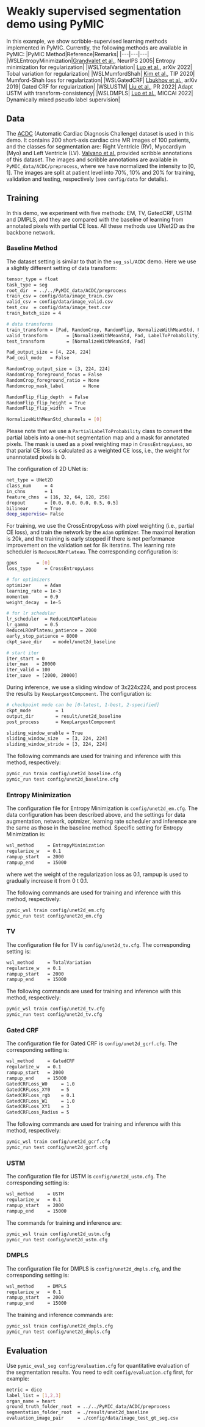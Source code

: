 # Weakly supervised segmentation demo using PyMIC

In this example, we show scribble-supervised learning methods implemented in PyMIC.
Currently, the following methods are available in PyMIC:
|PyMIC Method|Reference|Remarks|
|---|---|---|
|WSLEntropyMinimization|[Grandvalet et al.][em_paper], NeurIPS 2005| Entropy minimization for regularization|
|WSLTotalVariation| [Luo et al.][tv_paper], arXiv 2022| Tobal variation for regularization|
|WSLMumfordShah| [Kim et al.][mumford_paper], TIP 2020| Mumford-Shah loss for regularization|
|WSLGatedCRF| [Lbukhov et al.][gcrf_paper], arXiv 2019| Gated CRF for regularization|
|WSLUSTM| [Liu et al.][ustm_paper], PR 2022| Adapt USTM with transform-consistency|
|WSLDMPLS| [Luo et al.][dmpls_paper], MICCAI 2022| Dynamically mixed pseudo label supervision|

[em_paper]:https://papers.nips.cc/paper/2004/file/96f2b50b5d3613adf9c27049b2a888c7-Paper.pdf
[tv_paper]:https://arxiv.org/abs/2111.02403
[mumford_paper]:https://doi.org/10.1109/TIP.2019.2941265  
[gcrf_paper]:http://arxiv.org/abs/1906.04651
[ustm_paper]:https://doi.org/10.1016/j.patcog.2021.108341 
[dmpls_paper]:https://arxiv.org/abs/2203.02106 


## Data 
The [ACDC][ACDC_link] (Automatic Cardiac Diagnosis Challenge) dataset is used in this demo. It contains 200 short-axis cardiac cine MR images of 100 patients, and the classes for segmentation are: Right Ventricle (RV), Myocardiym (Myo) and Left Ventricle (LV). [Valvano et al.][scribble_link] provided scribble annotations of this dataset. The images and scribble annotations are available in `PyMIC_data/ACDC/preprocess`, where we have normalized the intensity to [0, 1]. The images are split at patient level into 70%, 10% and 20% for training, validation  and testing, respectively (see `config/data` for details).

[ACDC_link]:https://www.creatis.insa-lyon.fr/Challenge/acdc/databases.html
[scribble_link]:https://gvalvano.github.io/wss-multiscale-adversarial-attention-gates/data

## Training
In this demo, we experiment with five methods: EM, TV, GatedCRF, USTM and DMPLS, and they are compared with the baseline of learning from annotated pixels with partial CE loss. All these methods use UNet2D as the backbone network.

### Baseline Method
The dataset setting is similar to that in the `seg_ssl/ACDC` demo. Here we use a slightly different setting of data transform:

```bash
tensor_type = float
task_type = seg
root_dir  = ../../PyMIC_data/ACDC/preprocess
train_csv = config/data/image_train.csv
valid_csv = config/data/image_valid.csv
test_csv  = config/data/image_test.csv
train_batch_size = 4

# data transforms
train_transform = [Pad, RandomCrop, RandomFlip, NormalizeWithMeanStd, PartialLabelToProbability]
valid_transform       = [NormalizeWithMeanStd, Pad, LabelToProbability]
test_transform        = [NormalizeWithMeanStd, Pad]

Pad_output_size = [4, 224, 224]
Pad_ceil_mode   = False

RandomCrop_output_size = [3, 224, 224]
RandomCrop_foreground_focus = False
RandomCrop_foreground_ratio = None
Randomcrop_mask_label       = None

RandomFlip_flip_depth  = False
RandomFlip_flip_height = True
RandomFlip_flip_width  = True

NormalizeWithMeanStd_channels = [0]
```

Please note that we use a `PartialLabelToProbability` class to convert the partial labels into a one-hot segmentation map and a mask for annotated pixels. The mask is used as a pixel weighting map in `CrossEntropyLoss`, so that parial CE loss is calculated as a weighted CE loss, i.e., the weight for unannotated pixels is 0.


The configuration of 2D UNet is:

```bash
net_type = UNet2D
class_num     = 4
in_chns       = 1
feature_chns  = [16, 32, 64, 128, 256]
dropout       = [0.0, 0.0, 0.0, 0.5, 0.5]
bilinear      = True
deep_supervise= False
```

For training, we use the CrossEntropyLoss with pixel weighting (i.e., partial CE loss), and train the network by the  `Adam` optimizer. The maximal iteration is 20k, and the training is early stopped if there is not performance improvement on the validation set for 8k iteratins. The learning rate scheduler is `ReduceLROnPlateau`. The corresponding configuration is:

```bash
gpus       = [0]
loss_type     = CrossEntropyLoss

# for optimizers
optimizer     = Adam
learning_rate = 1e-3
momentum      = 0.9
weight_decay  = 1e-5

# for lr schedular 
lr_scheduler  = ReduceLROnPlateau
lr_gamma      = 0.5
ReduceLROnPlateau_patience = 2000
early_stop_patience = 8000
ckpt_save_dir    = model/unet2d_baseline

# start iter
iter_start = 0
iter_max   = 20000
iter_valid = 100
iter_save  = [2000, 20000]
```

During inference, we use a sliding window of 3x224x224, and post process the results by `KeepLargestComponent`. The configuration is:
```bash
# checkpoint mode can be [0-latest, 1-best, 2-specified]
ckpt_mode         = 1
output_dir        = result/unet2d_baseline
post_process      = KeepLargestComponent

sliding_window_enable = True
sliding_window_size   = [3, 224, 224]
sliding_window_stride = [3, 224, 224]
```

The following commands are used for training and inference with this method, respectively:

```bash
pymic_run train config/unet2d_baseline.cfg
pymic_run test config/unet2d_baseline.cfg
```

### Entropy Minimization
The configuration file for Entropy Minimization is `config/unet2d_em.cfg`.  The data configuration has been described above, and the settings for data augmentation, network, optmizer, learning rate scheduler and inference are the same as those in the baseline method. Specific setting for Entropy Minimization is:

```bash
wsl_method     = EntropyMinimization
regularize_w   = 0.1
rampup_start   = 2000
rampup_end     = 15000
```

where wet the weight of the regularization loss as 0.1, rampup is used to gradually increase it from 0 t 0.1.

The following commands are used for training and inference with this method, respectively:

```bash
pymic_wsl train config/unet2d_em.cfg
pymic_run test config/unet2d_em.cfg
```

### TV
The configuration file for TV is `config/unet2d_tv.cfg`. The corresponding setting is:

```bash
wsl_method     = TotalVariation
regularize_w   = 0.1
rampup_start   = 2000
rampup_end     = 15000
```

The following commands are used for training and inference with this method, respectively:
```bash
pymic_wsl train config/unet2d_tv.cfg
pymic_run test config/unet2d_tv.cfg
```

### Gated CRF
The configuration file for Gated CRF is `config/unet2d_gcrf.cfg`. The corresponding setting is:

```bash 
wsl_method     = GatedCRF
regularize_w   = 0.1
rampup_start   = 2000
rampup_end     = 15000
GatedCRFLoss_W0     = 1.0
GatedCRFLoss_XY0    = 5
GatedCRFLoss_rgb    = 0.1
GatedCRFLoss_W1     = 1.0
GatedCRFLoss_XY1    = 3
GatedCRFLoss_Radius = 5
```

The following commands are used for training and inference with this method, respectively:

```bash
pymic_wsl train config/unet2d_gcrf.cfg
pymic_run test config/unet2d_gcrf.cfg
```

### USTM
The configuration file for USTM is `config/unet2d_ustm.cfg`. The corresponding setting is:

```bash
wsl_method     = USTM
regularize_w   = 0.1
rampup_start   = 2000
rampup_end     = 15000
```

The commands for training and inference are:

```bash
pymic_wsl train config/unet2d_ustm.cfg
pymic_run test config/unet2d_ustm.cfg
```

### DMPLS
The configuration file for DMPLS is `config/unet2d_dmpls.cfg`, and the corresponding setting is:

```bash 
wsl_method     = DMPLS
regularize_w   = 0.1
rampup_start   = 2000
rampup_end     = 15000
```

The training and inference commands are:

```bash
pymic_ssl train config/unet2d_dmpls.cfg
pymic_run test config/unet2d_dmpls.cfg
```

## Evaluation
Use `pymic_eval_seg config/evaluation.cfg` for quantitative evaluation of the segmentation results. You need to edit `config/evaluation.cfg` first, for example:

```bash
metric = dice
label_list = [1,2,3]
organ_name = heart
ground_truth_folder_root  = ../../PyMIC_data/ACDC/preprocess
segmentation_folder_root  = ./result/unet2d_baseline
evaluation_image_pair     = ./config/data/image_test_gt_seg.csv
```


